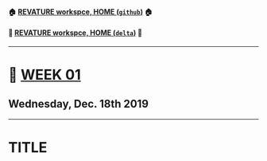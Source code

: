 #### :house: [REVATURE workspce, HOME (`github`)](https://github.com/joedonline/REVATURE__workspace)  :house:
#### :house_with_garden: [REVATURE workspce, HOME (`delta`)](https://github.com/deltachannel/REVATURE__workspace) :house_with_garden:
---
# :calendar: [WEEK 01](https://github.com/joedonline/REVATURE__workspace/tree/master/WEEK__01)
## Wednesday, Dec. 18th 2019

---
# TITLE
